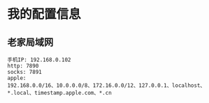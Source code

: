 # 我的配置信息

## 老家局域网

```plainText
手机IP: 192.168.0.102
http: 7890
socks: 7891
apple:
192.168.0.0/16、10.0.0.0/8、172.16.0.0/12、127.0.0.1、localhost、*.local、timestamp.apple.com、*.cn
```
